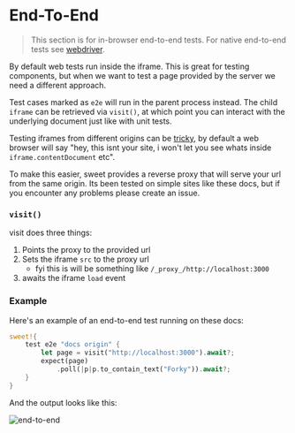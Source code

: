 # End-To-End

> This section is for in-browser end-to-end tests. For native end-to-end tests see [webdriver](../native/webdriver.md).

By default web tests run inside the iframe. This is great for testing components, but when we want to test a page provided by the server we need a different approach.

Test cases marked as `e2e` will run in the parent process instead. The child `iframe` can be retrieved via `visit()`, at which point you can interact with the underlying document just like with unit tests.

Testing iframes from different origins can be [tricky](https://docs.cypress.io/guides/guides/web-security), by default a web browser will say "hey, this isnt your site, i won't let you see whats inside `iframe.contentDocument` etc". 

To make this easier, sweet provides a reverse proxy that will serve your url from the same origin. Its been tested on simple sites like these docs, but if you encounter any problems please create an issue.

### `visit()`

visit does three things:
1. Points the proxy to the provided url
2. Sets the iframe `src` to the proxy url
   - fyi this is will be something like `/_proxy_/http://localhost:3000`
3. awaits the iframe `load` event

### Example

Here's an example of an end-to-end test running on these docs:
```rs
sweet!{
	test e2e "docs origin" {
		let page = visit("http://localhost:3000").await?;
		expect(page)
			.poll(|p|p.to_contain_text("Forky")).await?;
	}
}
```

And the output looks like this:

![end-to-end](../images/end-to-end.png)
